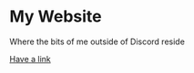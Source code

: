 # My Website

Where the bits of me outside of Discord reside

[Have a link](https://notenoughmail.github.io/)
